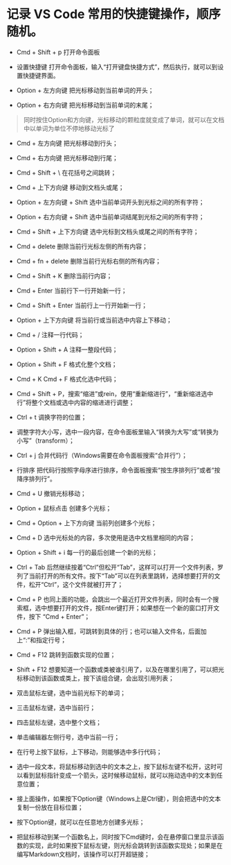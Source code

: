 # 记录 VS Code 常用的快捷键操作，顺序随机。

- Cmd + Shift + p 打开命令面板

- 设置快捷键 打开命令面板，输入“打开键盘快捷方式”，然后执行，就可以到设置快捷键界面。

- Option + 左方向键 把光标移动到当前单词的开头；
- Option + 右方向键 把光标移动到当前单词的末尾；
> 同时按住Option和方向键，光标移动的颗粒度就变成了单词，就可以在文档中以单词为单位不停地移动光标了

- Cmd + 左方向键 把光标移动到行头；
- Cmd + 右方向键 把光标移动到行尾；

- Cmd + Shift + \ 在花括号之间跳转；

- Cmd + 上下方向键 移动到文档头或尾；

- Option + 左方向键 + Shift 选中当前单词开头到光标之间的所有字符；
- Option + 右方向键 + Shift 选中当前单词结尾到光标之间的所有字符；

- Cmd + Shift + 上下方向键 选中光标到文档头或尾之间的所有字符；

- Cmd + delete 删除当前行光标左侧的所有内容；
- Cmd + fn + delete 删除当前行光标右侧的所有内容；

- Cmd + Shift + K 删除当前行内容；
- Cmd + Enter 当前行下一行开始新一行；
- Cmd + Shift + Enter 当前行上一行开始新一行；

- Option + 上下方向键 将当前行或当前选中内容上下移动；

- Cmd + / 注释一行代码；
- Option + Shift + A 注释一整段代码；

- Option + Shift + F 格式化整个文档；
- Cmd + K Cmd + F 格式化选中代码；

- Cmd + Shift + P，搜索“缩进”或rein，使用“重新缩进行”，“重新缩进选中行”将整个文档或选中内容的缩进进行调整；

- Ctrl + t 调换字符的位置；
- 调整字符大小写，选中一段内容，在命令面板里输入“转换为大写”或“转换为小写”（transform）；
- Ctrl + j 合并代码行（Windows需要在命令面板搜索“合并行”）；
- 行排序 把代码行按照字母序进行排序，命令面板搜索“按生序排列行”或者“按降序排列行”。
- Cmd + U 撤销光标移动；

- Option + 鼠标点击 创建多个光标；
- Cmd + Option + 上下方向键 当前列创建多个光标；
- Cmd + D 选中光标处的内容，多次使用是选中文档里相同的内容；
- Option + Shift + i 每一行的最后创建一个新的光标；

- Ctrl + Tab 后然继续按着“Ctrl”但松开“Tab”，这样可以打开一个文件列表，罗列了当前打开的所有文件。按下“Tab”可以在列表里跳转，选择想要打开的文件，松开“Ctrl”，这个文件就被打开了；
- Cmd + P 也同上面的功能，会跳出一个最近打开文件列表，同时会有一个搜索框，选中想要打开的文件，按Enter键打开；如果想在一个新的窗口打开文件，按下 “Cmd + Enter”；

- Cmd + P 弹出输入框，可跳转到具体的行；也可以输入文件名，后面加上“:”和指定行号；
- Cmd + F12 跳转到函数实现的位置；
- Shift + F12 想要知道一个函数或类被谁引用了，以及在哪里引用了，可以把光标移动到该函数或类上，按下该组合键，会出现引用列表；

- 双击鼠标左键，选中当前光标下的单词；
- 三击鼠标左键，选中当前行；
- 四击鼠标左键，选中整个文档；

- 单击编辑器左侧行号，选中当前一行；
- 在行号上按下鼠标，上下移动，则能够选中多行代码；

- 选中一段文本，将鼠标移动到选中的文本之上，按下鼠标左键不松开，这时可以看到鼠标指针变成一个箭头，这时候移动鼠标，就可以拖动选中的文本到任意位置；
- 接上面操作，如果按下Option键（Windows上是Ctrl键），则会把选中的文本复制一份放在目标位置；

- 按下Option键，就可以在任意地方创建多光标；

- 把鼠标移动到某一个函数名上，同时按下Cmd键时，会在悬停窗口里显示该函数的实现，此时如果按下鼠标左键，则光标会跳转到该函数实现处；如果是在编写Markdown文档时，该操作可以打开超链接；






